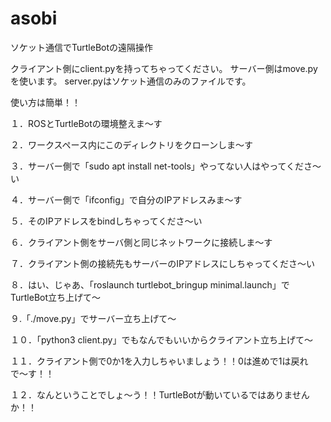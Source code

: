 # asobi

ソケット通信でTurtleBotの遠隔操作

クライアント側にclient.pyを持ってちゃってください。
サーバー側はmove.pyを使います。
server.pyはソケット通信のみのファイルです。

使い方は簡単！！

１．ROSとTurtleBotの環境整えま〜す

２．ワークスペース内にこのディレクトリをクローンしま〜す

３．サーバー側で「sudo apt install net-tools」やってない人はやってくださ〜い

４．サーバー側で「ifconfig」で自分のIPアドレスみま〜す

５．そのIPアドレスをbindしちゃってくださ〜い

６．クライアント側をサーバ側と同じネットワークに接続しま〜す

７．クライアント側の接続先もサーバーのIPアドレスにしちゃってくださ〜い

８．はい、じゃあ、「roslaunch turtlebot_bringup minimal.launch」でTurtleBot立ち上げて〜

９.「./move.py」でサーバー立ち上げて〜

１０．「python3 client.py」でもなんでもいいからクライアント立ち上げて〜

１１．クライアント側で0か1を入力しちゃいましょう！！0は進めで1は戻れで〜す！！

１２．なんということでしょ〜う！！TurtleBotが動いているではありませんか！！
